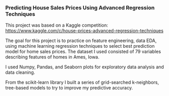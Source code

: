 ### Predicting House Sales Prices Using Advanced Regression Techniques

This project was based on a Kaggle competition: https://www.kaggle.com/c/house-prices-advanced-regression-techniques

The goal for this project is to practice on feature engineering, data EDA,  using machine learning regression techniques to select best prediction model for home sales prices. The dataset I used consisted of 79 variables describing features of homes in Ames, Iowa.

I used Numpy, Pandas, and Seaborn plots for exploratory data analysis and data cleaning.

From the scikit-learn library I built a series of grid-searched k-neighbors, tree-based models to try to improve my predictive accuracy.

